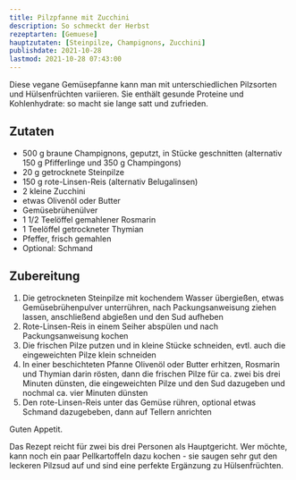 ```yaml
---
title: Pilzpfanne mit Zucchini
description: So schmeckt der Herbst 
rezeptarten: [Gemuese]
hauptzutaten: [Steinpilze, Champignons, Zucchini]
publishdate: 2021-10-28
lastmod: 2021-10-28 07:43:00
---
```


Diese vegane Gemüsepfanne kann man mit unterschiedlichen Pilzsorten und Hülsenfrüchten variieren. Sie enthält gesunde Proteine und Kohlenhydrate: so macht sie lange satt und zufrieden. 


## Zutaten

- 500 g braune Champignons, geputzt, in Stücke geschnitten (alternativ 150 g Pfifferlinge und 350 g Champingons)
- 20 g getrocknete Steinpilze
- 150 g rote-Linsen-Reis (alternativ Belugalinsen)
- 2 kleine Zucchini
- etwas Olivenöl oder Butter
- Gemüsebrühenülver
- 1 1/2 Teelöffel gemahlener Rosmarin
- 1 Teelöffel getrockneter Thymian
- Pfeffer, frisch gemahlen
- Optional: Schmand


## Zubereitung

1. Die getrockneten Steinpilze mit kochendem Wasser übergießen, etwas Gemüsebrühenpulver unterrühren, nach Packungsanweisung ziehen lassen, anschließend abgießen und den Sud aufheben
2. Rote-Linsen-Reis in einem Seiher abspülen und nach Packungsanweisung kochen
3. Die frischen Pilze putzen und in kleine Stücke schneiden, evtl. auch die eingeweichten Pilze klein schneiden 
4. In einer beschichteten Pfanne Olivenöl oder Butter erhitzen, Rosmarin und Thymian darin rösten, dann die frischen Pilze für ca. zwei bis drei Minuten dünsten, die eingeweichten Pilze und den Sud dazugeben und nochmal ca. vier Minuten dünsten
5. Den rote-Linsen-Reis unter das Gemüse rühren, optional etwas Schmand dazugebeben, dann auf Tellern anrichten


Guten Appetit.

Das Rezept reicht für zwei bis drei Personen als Hauptgericht. Wer möchte, kann noch ein paar Pellkartoffeln dazu kochen - sie saugen sehr gut den leckeren Pilzsud auf und sind eine perfekte Ergänzung zu Hülsenfrüchten.
